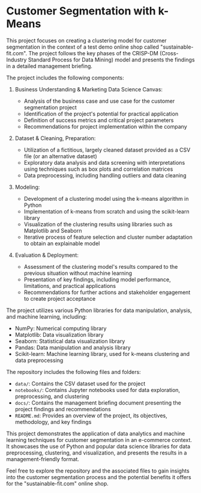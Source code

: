 # Customer Segmentation with k-Means

This project focuses on creating a clustering model for customer segmentation in the context of a test demo online shop called "sustainable-fit.com". The project follows the key phases of the CRISP-DM (Cross-Industry Standard Process for Data Mining) model and presents the findings in a detailed management briefing.

The project includes the following components:

1. Business Understanding & Marketing Data Science Canvas:
   - Analysis of the business case and use case for the customer segmentation project
   - Identification of the project's potential for practical application
   - Definition of success metrics and critical project parameters
   - Recommendations for project implementation within the company

2. Dataset & Cleaning, Preparation:
   - Utilization of a fictitious, largely cleaned dataset provided as a CSV file (or an alternative dataset)
   - Exploratory data analysis and data screening with interpretations using techniques such as box plots and correlation matrices
   - Data preprocessing, including handling outliers and data cleaning

3. Modeling:
   - Development of a clustering model using the k-means algorithm in Python
   - Implementation of k-means from scratch and using the scikit-learn library
   - Visualization of the clustering results using libraries such as Matplotlib and Seaborn
   - Iterative process of feature selection and cluster number adaptation to obtain an explainable model

4. Evaluation & Deployment:
   - Assessment of the clustering model's results compared to the previous situation without machine learning
   - Presentation of key findings, including model performance, limitations, and practical applications
   - Recommendations for further actions and stakeholder engagement to create project acceptance

The project utilizes various Python libraries for data manipulation, analysis, and machine learning, including:
- NumPy: Numerical computing library
- Matplotlib: Data visualization library
- Seaborn: Statistical data visualization library
- Pandas: Data manipulation and analysis library
- Scikit-learn: Machine learning library, used for k-means clustering and data preprocessing

The repository includes the following files and folders:
- `data/`: Contains the CSV dataset used for the project
- `notebooks/`: Contains Jupyter notebooks used for data exploration, preprocessing, and clustering
- `docs/`: Contains the management briefing document presenting the project findings and recommendations
- `README.md`: Provides an overview of the project, its objectives, methodology, and key findings

This project demonstrates the application of data analytics and machine learning techniques for customer segmentation in an e-commerce context. It showcases the use of Python and popular data science libraries for data preprocessing, clustering, and visualization, and presents the results in a management-friendly format.

Feel free to explore the repository and the associated files to gain insights into the customer segmentation process and the potential benefits it offers for the "sustainable-fit.com" online shop.
